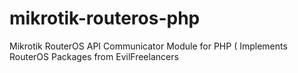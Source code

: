 # mikrotik-routeros-php
Mikrotik RouterOS API Communicator Module for PHP ( Implements RouterOS Packages from EvilFreelancers
